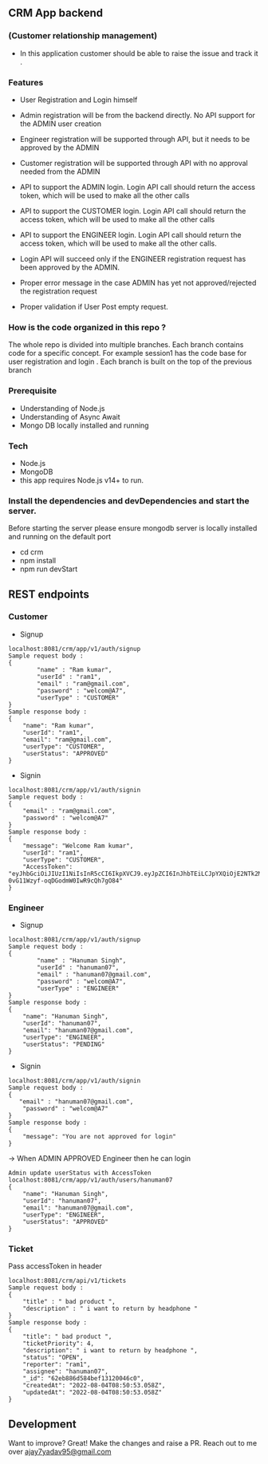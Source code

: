 
## CRM App backend
### (Customer relationship management)
- In this application customer should be able to raise the issue and track it .

### Features
- User Registration and Login himself
- Admin registration will be from the backend directly. No API support for the ADMIN user creation
- Engineer registration will be supported through API, but it needs to be approved by the ADMIN

- Customer registration will be supported through API with no approval needed from the ADMIN
- API to support the ADMIN login. Login API call should return the access token, which will be used to make all the other calls
- API to support the CUSTOMER login. Login API call should return the access token, which will be used to make all the other calls

- API to support the ENGINEER login. Login API call should return the access token, which will be used to make all the other calls.
- Login API will succeed only if the ENGINEER registration request has been approved by the ADMIN.

- Proper error message in the case ADMIN has yet not approved/rejected the registration request
- Proper validation if User Post empty request.

### How is the code organized in this repo ?
The whole repo is divided into multiple branches. Each branch contains code for a specific concept. For example session1 has the code base for user registration and login . Each branch is built on the top of the previous branch

### Prerequisite
- Understanding of Node.js
- Understanding of Async Await
- Mongo DB locally installed and running

### Tech
- Node.js
- MongoDB
- this app requires Node.js v14+ to run.

### Install the dependencies and devDependencies and start the server.
Before starting the server please ensure mongodb server is locally installed and running on the default port

- cd crm
- npm install
- npm run devStart

## REST endpoints
### Customer 
- Signup 
``` 
localhost:8081/crm/app/v1/auth/signup
Sample request body :
{
        "name" : "Ram kumar",
        "userId" : "ram1",
        "email" : "ram@gmail.com",
        "password" : "welcom@A7",
        "userType" : "CUSTOMER"
}
Sample response body :
{
    "name": "Ram kumar",
    "userId": "ram1",
    "email": "ram@gmail.com",
    "userType": "CUSTOMER",
    "userStatus": "APPROVED"
}
```
- Signin 
```
localhost:8081/crm/app/v1/auth/signin
Sample request body :
{
    "email" : "ram@gmail.com",
    "password" : "welcom@A7"
}
Sample response body :
{
    "message": "Welcome Ram kumar",
    "userId": "ram1",
    "userType": "CUSTOMER",
    "AccessToken": "eyJhbGciOiJIUzI1NiIsInR5cCI6IkpXVCJ9.eyJpZCI6InJhbTEiLCJpYXQiOjE2NTk2MDE2NTEsImV4cCI6MTY1OTYwMTg1MX0.CXhGnfBTmYE-0vG11Wzyf-oqDGodmW0IwR9cQh7gO84"
}
```
### Engineer 
- Signup 
``` 
localhost:8081/crm/app/v1/auth/signup
Sample request body :
{
        "name" : "Hanuman Singh",
        "userId" : "hanuman07",
        "email" : "hanuman07@gmail.com",
        "password" : "welcom@A7",
        "userType" : "ENGINEER"
}
Sample response body :
{
    "name": "Hanuman Singh",
    "userId": "hanuman07",
    "email": "hanuman07@gmail.com",
    "userType": "ENGINEER",
    "userStatus": "PENDING"
}
```
- Signin 
```
localhost:8081/crm/app/v1/auth/signin
Sample request body :
{
   "email" : "hanuman07@gmail.com",
    "password" : "welcom@A7"
}
Sample response body :
{
    "message": "You are not approved for login"
}
```
-> When ADMIN APPROVED Engineer then he can login

```
Admin update userStatus with AccessToken
localhost:8081/crm/app/v1/auth/users/hanuman07
{
    "name": "Hanuman Singh",
    "userId": "hanuman07",
    "email": "hanuman07@gmail.com",
    "userType": "ENGINEER",
    "userStatus": "APPROVED"
}
```
### Ticket
Pass accessToken in header
```
localhost:8081/crm/api/v1/tickets
Sample request body :
{
    "title" : " bad product ",
    "description" : " i want to return by headphone "
}
Sample response body :
{
    "title": " bad product ",
    "ticketPriority": 4,
    "description": " i want to return by headphone ",
    "status": "OPEN",
    "reporter": "ram1",
    "assignee": "hanuman07",
    "_id": "62eb886d584bef13120046c0",
    "createdAt": "2022-08-04T08:50:53.058Z",
    "updatedAt": "2022-08-04T08:50:53.058Z"
}
```
## Development
Want to improve? Great! Make the changes and raise a PR. Reach out to me over ajay7yadav95@gmail.com
